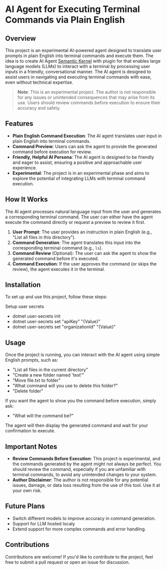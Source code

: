 # AI Agent for Executing Terminal Commands via Plain English

## Overview

This project is an experimental AI-powered agent designed to translate user prompts in plain English into terminal commands and execute them. The idea is to create AI Agent [Semantic Kernel](https://github.com/microsoft/semantic-kernel) with plugin for  that enables large language models (LLMs) to interact with a terminal by processing user inputs in a friendly, conversational manner. The AI agent is designed to assist users in navigating and executing terminal commands with ease, even without technical expertise.

> **Note**: This is an experimental project. The author is not responsible for any issues or unintended consequences that may arise from its use. Users should review commands before execution to ensure their accuracy and safety.

## Features

- **Plain English Command Execution**: The AI agent translates user input in plain English into terminal commands.
- **Command Preview**: Users can ask the agent to provide the generated command before execution for review.
- **Friendly, Helpful AI Persona**: The AI agent is designed to be friendly and eager to assist, ensuring a positive and approachable user experience.
- **Experimental**: The project is in an experimental phase and aims to explore the potential of integrating LLMs with terminal command execution.

## How It Works

The AI agent processes natural language input from the user and generates a corresponding terminal command. The user can either have the agent execute the command directly or request a preview to review it first.

1. **User Prompt**: The user provides an instruction in plain English (e.g., "List all files in this directory").
2. **Command Generation**: The agent translates this input into the corresponding terminal command (e.g., `ls`).
3. **Command Review** (Optional): The user can ask the agent to show the generated command before it's executed.
4. **Command Execution**: If the user approves the command (or skips the review), the agent executes it in the terminal.

## Installation

To set up and use this project, follow these steps:

Setup user secrets 

- dotnet user-secrets init
- dotnet user-secrets set "apiKey" "{Value}"
- dotnet user-secrets set "organizationId" "{Value}"

## Usage

Once the project is running, you can interact with the AI agent using simple English prompts, such as:

- "List all files in the current directory"
- "Create a new folder named 'test'"
- "Move file.txt to folder"
- "What command will you use to delete this folder?"
- "Delete folder"

If you want the agent to show you the command before execution, simply ask:

- "What will the command be?"

The agent will then display the generated command and wait for your confirmation to execute.

## Important Notes

- **Review Commands Before Execution**: This project is experimental, and the commands generated by the agent might not always be perfect. You should review the command, especially if you are unfamiliar with terminal commands, to avoid any unintended changes to your system.
- **Author Disclaimer**: The author is not responsible for any potential issues, damage, or data loss resulting from the use of this tool. Use it at your own risk.

## Future Plans

- Switch different models to improve accuracy in command generation.
- Support for LLM hosted localy
- Extend support for more complex commands and error handling.

## Contributions

Contributions are welcome! If you'd like to contribute to the project, feel free to submit a pull request or open an issue for discussion.